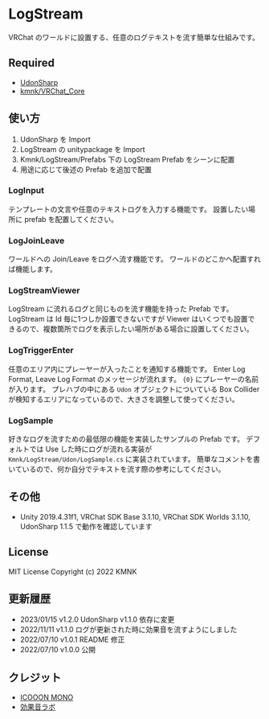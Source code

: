 # LogStream
VRChat のワールドに設置する、任意のログテキストを流す簡単な仕組みです。

## Required
- [UdonSharp](vrchat-community/UdonSharp)
- [kmnk/VRChat_Core](https://github.com/kmnk/VRChat_Core)

## 使い方
1. UdonSharp を Import
2. LogStream の unitypackage を Import
3. Kmnk/LogStream/Prefabs 下の LogStream Prefab をシーンに配置
4. 用途に応じて後述の Prefab を追加で配置

### LogInput
テンプレートの文言や任意のテキストログを入力する機能です。
設置したい場所に prefab を配置してください。

### LogJoinLeave
ワールドへの Join/Leave をログへ流す機能です。
ワールドのどこかへ配置すれば機能します。

### LogStreamViewer
LogStream に流れるログと同じものを流す機能を持った Prefab です。
LogStream は Id 毎に1つしか設置できないですが Viewer はいくつでも設置できるので、複数箇所でログを表示したい場所がある場合に設置してください。

### LogTriggerEnter
任意のエリア内にプレーヤーが入ったことを通知する機能です。
Enter Log Format, Leave Log Format のメッセージが流れます。 `{0}` にプレーヤーの名前が入ります。
プレハブの中にある `Udon` オブジェクトについている Box Collider が検知するエリアになっているので、大きさを調整して使ってください。

### LogSample
好きなログを流すための最低限の機能を実装したサンプルの Prefab です。
デフォルトでは Use した時にログが流れる実装が `Kmnk/LogStream/Udon/LogSample.cs` に実装されています。
簡単なコメントを書いているので、何か自分でテキストを流す際の参考にしてください。


## その他
- Unity 2019.4.31f1, VRChat SDK Base 3.1.10, VRChat SDK Worlds 3.1.10, UdonSharp 1.1.5 で動作を確認しています

## License
MIT License
Copyright (c) 2022 KMNK

## 更新履歴
- 2023/01/15 v1.2.0 UdonSharp v1.1.0 依存に変更
- 2022/11/11 v1.1.0 ログが更新された時に効果音を流すようにしました
- 2022/07/10 v1.0.1 README 修正
- 2022/07/10 v1.0.0 公開

## クレジット
- [ICOOON MONO](https://icooon-mono.com/)
- [効果音ラボ](https://soundeffect-lab.info/)